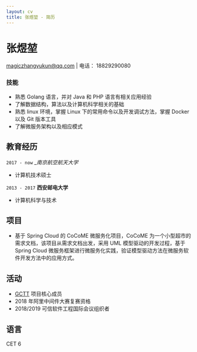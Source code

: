 ```yaml
---
layout: cv
title: 张煜堃 - 简历
---
```

# 张煜堃

<div id="webaddress">
<a href="magiczhangyukun@qq.com">magiczhangyukun@qq.com</a>
| 电话： 18829290080
</div>


### 技能

- 熟悉 Golang 语言，并对 Java 和 PHP 语言有相关应用经验
- 了解数据结构，算法以及计算机科学相关的基础
- 熟悉 linux 环境，掌握 Linux 下的常用命令以及开发调试方法，掌握 Docker 以及 Git 版本工具
- 了解微服务架构以及相应模式 

## 教育经历
`2017 - now`
__南京航空航天大学_

- 计算机技术硕士

`2013 - 2017`
__西安邮电大学__

- 计算机科学与技术

## 项目

* 基于 Spring Cloud 的 CoCoME 微服务化项目，CoCoME 为一个小型超市的需求文档，该项目从需求文档出发，采用 UML 模型驱动的开发过程，基于 Spring Cloud 微服务框架进行微服务化实践，验证模型驱动方法在微服务软件开发方法中的应用方式。

## 活动
* [GCTT](https://github.com/studygolang/GCTT) 项目核心成员
* 2018 年阿里中间件大赛复赛资格
* 2018/2019 可信软件工程国际会议组织者 



## 语言
CET 6 

<!-- ### Footer

更新时间: 8 月 2019 -->
